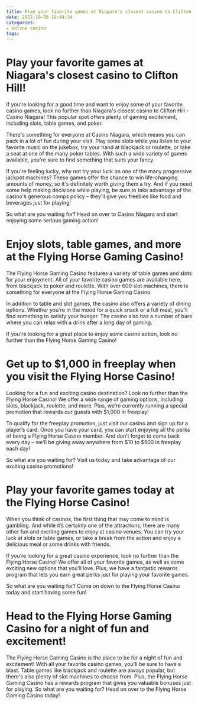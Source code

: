 ```yaml
---
title: Play your favorite games at Niagara's closest casino to Clifton Hill!
date: 2022-10-28 19:44:34
categories:
- online casino
tags:
---
```



#  Play your favorite games at Niagara's closest casino to Clifton Hill!

If you're looking for a good time and want to enjoy some of your favorite casino games, look no further than Niagara's closest casino to Clifton Hill – Casino Niagara! This popular spot offers plenty of gaming excitement, including slots, table games, and poker.

There's something for everyone at Casino Niagara, which means you can pack in a lot of fun during your visit. Play some slots while you listen to your favorite music on the jukebox, try your hand at blackjack or roulette, or take a seat at one of the many poker tables. With such a wide variety of games available, you're sure to find something that suits your fancy.

If you're feeling lucky, why not try your luck on one of the many progressive jackpot machines? These games offer the chance to win life-changing amounts of money, so it's definitely worth giving them a try. And if you need some help making decisions while playing, be sure to take advantage of the casino's generous comps policy – they'll give you freebies like food and beverages just for playing!

So what are you waiting for? Head on over to Casino Niagara and start enjoying some serious gaming action!

#  Enjoy slots, table games, and more at the Flying Horse Gaming Casino!

The Flying Horse Gaming Casino features a variety of table games and slots for your enjoyment. All of your favorite casino games are available here, from blackjack to poker and roulette. With over 600 slot machines, there is something for everyone at the Flying Horse Gaming Casino.

In addition to table and slot games, the casino also offers a variety of dining options. Whether you're in the mood for a quick snack or a full meal, you'll find something to satisfy your hunger. The casino also has a number of bars where you can relax with a drink after a long day of gaming.

If you're looking for a great place to enjoy some casino action, look no further than the Flying Horse Gaming Casino!

#  Get up to $1,000 in freeplay when you visit the Flying Horse Casino!

Looking for a fun and exciting casino destination? Look no further than the Flying Horse Casino! We offer a wide range of gaming options, including slots, blackjack, roulette, and more. Plus, we’re currently running a special promotion that rewards our guests with $1,000 in freeplay!

To qualify for the freeplay promotion, just visit our casino and sign up for a player’s card. Once you have your card, you can start enjoying all the perks of being a Flying Horse Casino member. And don’t forget to come back every day – we’ll be giving away anywhere from $10 to $500 in freeplay each day!

So what are you waiting for? Visit us today and take advantage of our exciting casino promotions!

#  Play your favorite games today at the Flying Horse Casino!

When you think of casinos, the first thing that may come to mind is gambling. And while it’s certainly one of the attractions, there are many other fun and exciting games to enjoy at casino venues. You can try your luck at slots or table games, or take a break from the action and enjoy a delicious meal or some drinks with friends.

If you’re looking for a great casino experience, look no further than the Flying Horse Casino! We offer all of your favorite games, as well as some exciting new options that you’ll love. Plus, we have a fantastic rewards program that lets you earn great perks just for playing your favorite games.

So what are you waiting for? Come on down to the Flying Horse Casino today and start having some fun!

#  Head to the Flying Horse Gaming Casino for a night of fun and excitement!

The Flying Horse Gaming Casino is the place to be for a night of fun and excitement! With all your favorite casino games, you'll be sure to have a blast. Table games like blackjack and roulette are always popular, but there's also plenty of slot machines to choose from. Plus, the Flying Horse Gaming Casino has a rewards program that gives you valuable bonuses just for playing. So what are you waiting for? Head on over to the Flying Horse Gaming Casino today!